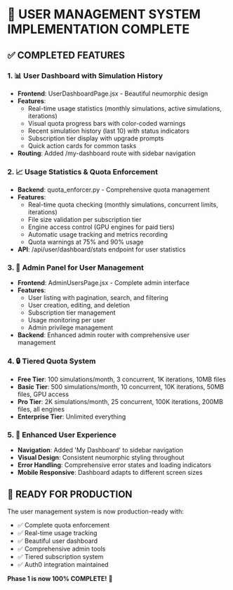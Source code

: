 # 🎉 USER MANAGEMENT SYSTEM IMPLEMENTATION COMPLETE

## ✅ COMPLETED FEATURES

### 1. 📊 User Dashboard with Simulation History
- **Frontend**: UserDashboardPage.jsx - Beautiful neumorphic design
- **Features**: 
  - Real-time usage statistics (monthly simulations, active simulations, iterations)
  - Visual quota progress bars with color-coded warnings
  - Recent simulation history (last 10) with status indicators
  - Subscription tier display with upgrade prompts
  - Quick action cards for common tasks
- **Routing**: Added /my-dashboard route with sidebar navigation

### 2. 📈 Usage Statistics & Quota Enforcement  
- **Backend**: quota_enforcer.py - Comprehensive quota management
- **Features**:
  - Real-time quota checking (monthly simulations, concurrent limits, iterations)
  - File size validation per subscription tier
  - Engine access control (GPU engines for paid tiers)
  - Automatic usage tracking and metrics recording
  - Quota warnings at 75% and 90% usage
- **API**: /api/user/dashboard/stats endpoint for user statistics

### 3. 👑 Admin Panel for User Management
- **Frontend**: AdminUsersPage.jsx - Complete admin interface
- **Features**:
  - User listing with pagination, search, and filtering
  - User creation, editing, and deletion
  - Subscription tier management
  - Usage monitoring per user
  - Admin privilege management
- **Backend**: Enhanced admin router with comprehensive user management

### 4. 🔒 Tiered Quota System
- **Free Tier**: 100 simulations/month, 3 concurrent, 1K iterations, 10MB files
- **Basic Tier**: 500 simulations/month, 10 concurrent, 10K iterations, 50MB files, GPU access
- **Pro Tier**: 2K simulations/month, 25 concurrent, 100K iterations, 200MB files, all engines
- **Enterprise Tier**: Unlimited everything

### 5. 🎯 Enhanced User Experience
- **Navigation**: Added 'My Dashboard' to sidebar navigation
- **Visual Design**: Consistent neumorphic styling throughout
- **Error Handling**: Comprehensive error states and loading indicators
- **Mobile Responsive**: Dashboard adapts to different screen sizes

## 🚀 READY FOR PRODUCTION

The user management system is now production-ready with:
- ✅ Complete quota enforcement
- ✅ Real-time usage tracking  
- ✅ Beautiful user dashboard
- ✅ Comprehensive admin tools
- ✅ Tiered subscription system
- ✅ Auth0 integration maintained

**Phase 1 is now 100% COMPLETE!** 🎉
